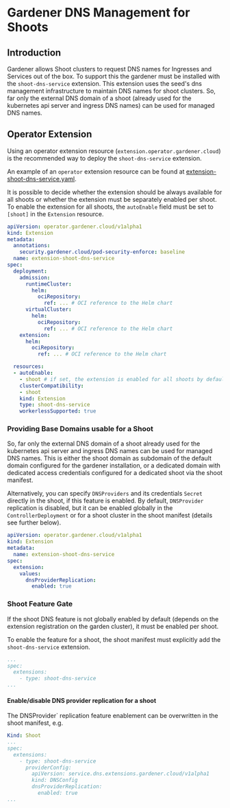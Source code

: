 # Gardener DNS Management for Shoots

## Introduction
Gardener allows Shoot clusters to request DNS names for Ingresses and Services out of the box. 
To support this the gardener must be installed with the `shoot-dns-service`
extension.
This extension uses the seed's dns management infrastructure to maintain DNS
names for shoot clusters. So, far only the external DNS domain of a shoot
(already used for the kubernetes api server and ingress DNS names) can be used
for managed DNS names.

## Operator Extension

Using an operator extension resource (`extension.operator.gardener.cloud`) is the recommended way to deploy the `shoot-dns-service` extension.

An example of an `operator` extension resource can be found at [extension-shoot-dns-service.yaml](../../example/extension-shoot-dns-service.yaml).

It is possible to decide whether the extension should be always available for all shoots or whether the extension must be separately enabled per shoot.
To enable the extension for all shoots, the `autoEnable` field must be set to `[shoot]` in the `Extension` resource.

```yaml
apiVersion: operator.gardener.cloud/v1alpha1
kind: Extension
metadata:
  annotations:
    security.gardener.cloud/pod-security-enforce: baseline
  name: extension-shoot-dns-service
spec:
  deployment:
    admission:
      runtimeCluster:
        helm:
          ociRepository:
            ref: ... # OCI reference to the Helm chart
      virtualCluster:
        helm:
          ociRepository:
            ref: ... # OCI reference to the Helm chart
    extension:
      helm:
        ociRepository:
          ref: ... # OCI reference to the Helm chart

  resources:
  - autoEnable:
    - shoot # if set, the extension is enabled for all shoots by default
    clusterCompatibility:
    - shoot
    kind: Extension
    type: shoot-dns-service
    workerlessSupported: true
```

### Providing Base Domains usable for a Shoot

So, far only the external DNS domain of a shoot already used
for the kubernetes api server and ingress DNS names can be used for managed
DNS names. This is either the shoot domain as subdomain of the default domain
configured for the gardener installation, or a dedicated domain with dedicated
access credentials configured for a dedicated shoot via the shoot manifest.

Alternatively, you can specify `DNSProviders` and its credentials
`Secret` directly in the shoot, if this feature is enabled.
By default, `DNSProvider` replication is disabled, but it can be enabled globally in the `ControllerDeployment`
or for a shoot cluster in the shoot manifest (details see further below). 

```yaml
apiVersion: operator.gardener.cloud/v1alpha1
kind: Extension
metadata:
  name: extension-shoot-dns-service
spec:
  extension:
    values:
      dnsProviderReplication:
        enabled: true
```

### Shoot Feature Gate

If the shoot DNS feature is not globally enabled by default (depends on the 
extension registration on the garden cluster), it must be enabled per shoot.

To enable the feature for a shoot, the shoot manifest must explicitly add the
`shoot-dns-service` extension.

```yaml
...
spec:
  extensions:
    - type: shoot-dns-service
...
```

#### Enable/disable DNS provider replication for a shoot

The DNSProvider` replication feature enablement can be overwritten in the
shoot manifest, e.g.

```yaml
Kind: Shoot
...
spec:
  extensions:
    - type: shoot-dns-service
      providerConfig:
        apiVersion: service.dns.extensions.gardener.cloud/v1alpha1
        kind: DNSConfig
        dnsProviderReplication:
          enabled: true
...
```
